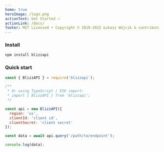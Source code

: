 ```yaml
---
home: true
heroImage: /logo.png
actionText: Get Started →
actionLink: /docs/
footer: MIT Licensed • Copyright © 2019-2022 Łukasz Wójcik & contributors • Not created, affiliated or endorsed in any way by Blizzard Entertainment
---
```


### Install

``` bash
npm install blizzapi
```

### Quick start

``` javascript
const { BlizzAPI } = require('blizzapi');

/**
 * Or using TypeScript / ES6 import:
 * import { BlizzAPI } from 'blizzapi';
 */

const api = new BlizzAPI({
  region: 'us',
  clientId: 'client id',
  clientSecret: 'client secret'
});

const data = await api.query('/path/to/endpoint');

console.log(data);
``` 
